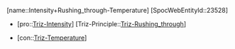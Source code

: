 ﻿---
type: TrizContradiction
aliases:
- Intensity+Rushing_through-Temperature
license: CC BY-SA 4.0
copyright: https://github.com/SpocWeb
IsDeleted: false
IsReadOnly: false
Confidential: public
tags: 
- Triz/Contradiction
---
[name::Intensity+Rushing_through-Temperature]
[SpocWebEntityId::23528]
+ [pro::[Triz-Intensity](tech/Triz/Parameter/Triz-Intensity.md)]
[Triz-Principle::[Triz-Rushing_through](tech/Triz/Principle/Triz-Rushing_through.md)]
- [con::[Triz-Temperature](tech/Triz/Parameter/Triz-Temperature.md)]

